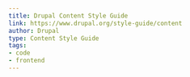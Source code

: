```yaml
---
title: Drupal Content Style Guide
link: https://www.drupal.org/style-guide/content
author: Drupal
type: Content Style Guide
tags: 
- code
- frontend
---
```

